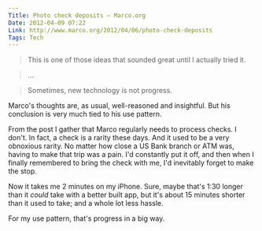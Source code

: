 ```yaml
---
Title: Photo check deposits – Marco.org
Date: 2012-04-09 07:22
Link: http://www.marco.org/2012/04/06/photo-check-deposits
Tags: Tech
---
```

>This is one of those ideas that sounded great until I actually tried it.

> ...

> Sometimes, new technology is not progress.

Marco's thoughts are, as usual, well-reasoned and insightful. But his conclusion is very much tied to his use pattern.

From the post I gather that Marco regularly needs to process checks. I don't. In fact, a check is a rarity these days. And it used to be a very obnoxious rarity. No matter how close a US Bank branch or ATM was, having to make that trip was a pain. I'd constantly put it off, and then when I finally remembered to bring the check with me, I'd inevitably forget to make the stop.

Now it takes me 2 minutes on my iPhone. Sure, maybe that's 1:30 longer than it *could* take with a better built app, but it's about 15 minutes shorter than it used to take; and a whole lot less hassle.

For my use pattern, that's progress in a big way.